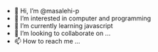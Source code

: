 - 👋 Hi, I’m @masalehi-p
- 👀 I’m interested in computer and programming
- 🌱 I’m currently learning javascript 
- 💞️ I’m looking to collaborate on ...
- 📫 How to reach me ...

<!---
masalehi-p/masalehi-p is a ✨ special ✨ repository because its `README.md` (this file) appears on your GitHub profile.
You can click the Preview link to take a look at your changes.
--->
